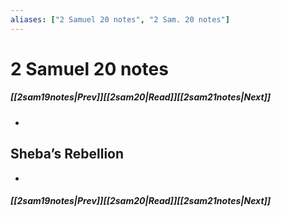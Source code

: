 ```yaml
---
aliases: ["2 Samuel 20 notes", "2 Sam. 20 notes"]
---
```

# 2 Samuel 20 notes
##### <span class=arrow-left></span>[[2sam19notes|Prev]]<span class=navigation-separator></span>[[2sam20|Read]]<span class=navigation-separator></span>[[2sam21notes|Next]]<span class=arrow-right></span>
- 
## Sheba’s Rebellion
- 
##### <span class=arrow-left></span>[[2sam19notes|Prev]]<span class=navigation-separator></span>[[2sam20|Read]]<span class=navigation-separator></span>[[2sam21notes|Next]]<span class=arrow-right></span>